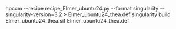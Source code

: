 hpccm --recipe recipe_Elmer_ubuntu24.py  --format singularity --singularity-version=3.2 > Elmer_ubuntu24_thea.def
singularity build Elmer_ubuntu24_thea.sif Elmer_ubuntu24_thea.def
